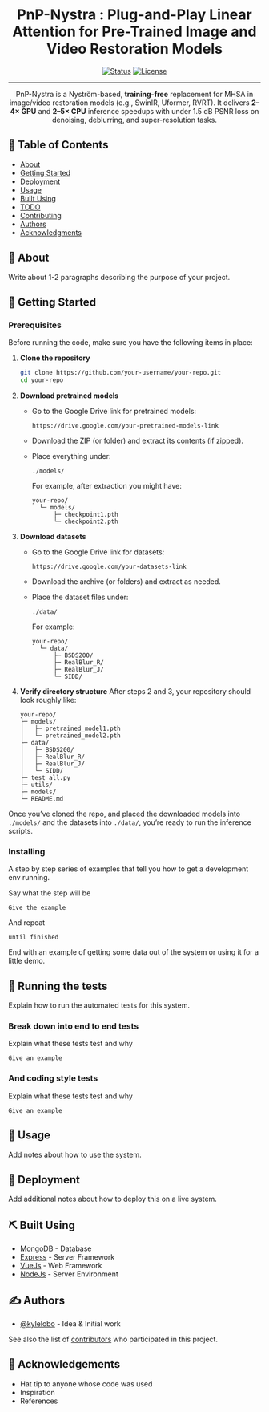 <h1 align="center">PnP-Nystra : Plug-and-Play Linear Attention for Pre-Trained Image and Video Restoration Models</h1>

<div align="center">

  [![Status](https://img.shields.io/badge/status-active-success.svg)]() 
  [![License](https://img.shields.io/badge/license-MIT-blue.svg)](/LICENSE)

</div>

---
<p align="center">
  PnP-Nystra is a Nyström-based, <strong>training-free</strong> replacement for MHSA in image/video restoration models (e.g., SwinIR, Uformer, RVRT). It delivers <strong>2–4× GPU</strong> and <strong>2–5× CPU</strong> inference speedups with under 1.5 dB PSNR loss on denoising, deblurring, and super-resolution tasks.
  <br>
</p>


## 📝 Table of Contents
- [About](#about)
- [Getting Started](#getting_started)
- [Deployment](#deployment)
- [Usage](#usage)
- [Built Using](#built_using)
- [TODO](../TODO.md)
- [Contributing](../CONTRIBUTING.md)
- [Authors](#authors)
- [Acknowledgments](#acknowledgement)

## 🧐 About <a name = "about"></a>
Write about 1-2 paragraphs describing the purpose of your project.

## 🏁 Getting Started <a name = "getting_started"></a>

### Prerequisites

Before running the code, make sure you have the following items in place:

1. **Clone the repository**

   ```bash
   git clone https://github.com/your-username/your-repo.git
   cd your-repo
   ```

2. **Download pretrained models**

   * Go to the Google Drive link for pretrained models:

     ```
     https://drive.google.com/your-pretrained-models-link
     ```
   * Download the ZIP (or folder) and extract its contents (if zipped).
   * Place everything under:

     ```
     ./models/
     ```

     For example, after extraction you might have:

     ```
     your-repo/
       └─ models/
           ├─ checkpoint1.pth
           └─ checkpoint2.pth
     ```

3. **Download datasets**

   * Go to the Google Drive link for datasets:

     ```
     https://drive.google.com/your-datasets-link
     ```
   * Download the archive (or folders) and extract as needed.
   * Place the dataset files under:

     ```
     ./data/
     ```

     For example:

     ```
     your-repo/
       └─ data/
           ├─ BSDS200/
           ├─ RealBlur_R/
           ├─ RealBlur_J/
           └─ SIDD/
     ```

4. **Verify directory structure**
   After steps 2 and 3, your repository should look roughly like:

   ```
   your-repo/
   ├─ models/
   │   ├─ pretrained_model1.pth
   │   └─ pretrained_model2.pth
   ├─ data/
   │   ├─ BSDS200/
   │   ├─ RealBlur_R/
   │   ├─ RealBlur_J/
   │   └─ SIDD/
   ├─ test_all.py
   ├─ utils/
   ├─ models/
   └─ README.md
   ```

Once you’ve cloned the repo, and placed the downloaded models into `./models/` and the datasets into `./data/`, you’re ready to run the inference scripts.


### Installing
A step by step series of examples that tell you how to get a development env running.

Say what the step will be

```
Give the example
```

And repeat

```
until finished
```

End with an example of getting some data out of the system or using it for a little demo.

## 🔧 Running the tests <a name = "tests"></a>
Explain how to run the automated tests for this system.

### Break down into end to end tests
Explain what these tests test and why

```
Give an example
```

### And coding style tests
Explain what these tests test and why

```
Give an example
```

## 🎈 Usage <a name="usage"></a>
Add notes about how to use the system.

## 🚀 Deployment <a name = "deployment"></a>
Add additional notes about how to deploy this on a live system.

## ⛏️ Built Using <a name = "built_using"></a>
- [MongoDB](https://www.mongodb.com/) - Database
- [Express](https://expressjs.com/) - Server Framework
- [VueJs](https://vuejs.org/) - Web Framework
- [NodeJs](https://nodejs.org/en/) - Server Environment

## ✍️ Authors <a name = "authors"></a>
- [@kylelobo](https://github.com/kylelobo) - Idea & Initial work

See also the list of [contributors](https://github.com/kylelobo/The-Documentation-Compendium/contributors) who participated in this project.

## 🎉 Acknowledgements <a name = "acknowledgement"></a>
- Hat tip to anyone whose code was used
- Inspiration
- References
